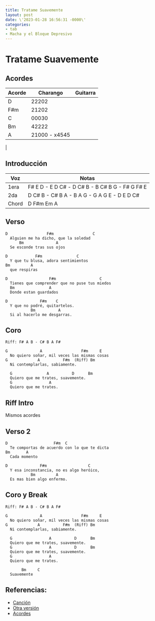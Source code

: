 ```yaml
---
title: Tratame Suavemente
layout: post
date: \'2023-01-28 16:56:31 -0000\'
categories:
- tab
- Macha y el Bloque Depresivo
---
```


# Tratame Suavemente

## Acordes

| Acorde | Charango      | Guitarra |
|--------|---------------|----------|
| D      | 22202         |          |
| F#m    | 21202         |          |
| C      | 00030         |          |
| Bm     | 42222         |          |
| A      | 21000 - x4545 |          |
| 

## Introducción

| Voz   | Notas                                               |
|-------|-----------------------------------------------------|
| 1era  | F# E  D - E  D C# - D C# B - B C# B G  - F# G F# E  |
| 2da   | D  C# B - C# B A  - B A  G - G A  G E  - D  E D  C# |
| Chord | D         F#m       Em       A                      |


## Verso

~~~
D                 F#m                 C 
  Alguien me ha dicho, que la soledad
      Bm              A
  Se esconde tras sus ojos

D            F#m               C 
  Y que tu blusa, adora sentimientos
Bm         A
  que respiras

D                  F#m                   C 
  Tienes que comprender que no puse tus miedos
  Bm               A
  Donde estan guardados

D              F#m    C 
  Y que no podré, quitartelos.
           Bm          A
  Si al hacerlo me desgarras.
~~~


## Coro

~~~
Riff: F# A B - C# B A F#

G              A                 F#m     E
  No quiero soñar, mil veces las mismas cosas
G             A          F#m  (Riff) Bm
  Ni contemplarlas, sabiamente.

  G               A          D      Bm
  Quiero que me trates, suavemente.
  G                A
  Quiero que me trates.
~~~



## Riff Intro

Mismos acordes

## Verso 2

~~~
D                    F#m  C 
  Te comportas de acuerdo con lo que te dicta
Bm       A
  Cada momento

D              F#m                  C 
  Y esa inconstancia, no es algo heróico,
           Bm         A
  Es mas bien algo enfermo.
~~~


## Coro y Break

~~~
Riff: F# A B - C# B A F#

G              A                 F#m     E
  No quiero soñar, mil veces las mismas cosas
G             A          F#m  (Riff) Bm
  Ni contemplarlas, sabiamente.

  G                A          D      Bm
  Quiero que me trates, suavemente.
  G                A          D      Bm
  Quiero que me trates, suavemente.
  G                A
  Quiero que me trates.

       Bm     C
  Suavemente
~~~




## Referencias:
- [Canción](https://www.youtube.com/watch?v=cC1QAndniV8)
- [Otra versión](https://www.youtube.com/watch?v=OB41BQKDB6s)
- [Acordes](https://chordify.net/es/chords/bloque-depresivo-tratame-suavemente-bar-victoria-anita-fuentes)
